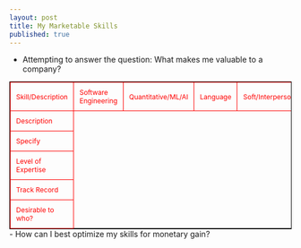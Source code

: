 ```yaml
---
layout: post
title: My Marketable Skills
published: true
---
```


<script src='https://cdnjs.cloudflare.com/ajax/libs/mathjax/2.7.5/MathJax.js?config=TeX-MML-AM_CHTML' async></script>
<script type="text/x-mathjax-config">
MathJax.Hub.Config({
tex2jax: {inlineMath: [['$','$'], ['\\(','\\)']]}
});
</script>

<style>
table#demotable {
  margin: auto;
  table-layout: fixed ;
  width: 100% ;
  border-collapse: collapse ;
  border: 1px black solid ;
  color: Red;
}
table#demotable td {
  width: 50% ;
  border: 1px red solid ;
  padding: 10px ;
  font-size: 12px;
}
table#demotable caption {
  font-style: italic ;
}
</style>

- Attempting to answer the question: What makes me valuable to a company?

<table id="demotable">
<tr>
  <td>Skill/Description</td>
  <td>Software Engineering</td>
  <td>Quantitative/ML/AI</td>
  <td>Language</td>
  <td>Soft/Interpersonal</td>
</tr>
<tr>
  <td>Description</td>
</tr>
<tr>
  <td>Specify</td>
</tr>
<tr>
  <td>Level of Expertise</td>
</tr>
<tr>
  <td>Track Record</td>
</tr>
<tr>
  <td>Desirable to who?</td>
</tr>
</table>
- How can I best optimize my skills for monetary gain?
